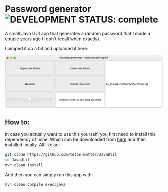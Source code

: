 # Password generator ![DEVELOPMENT STATUS: complete](https://badgen.net/badge/DEVELOPMENT%20STATUS/complete/green)

A small Java GUI app that generates a random password that I made a couple years ago (I don't recall when exactly).

I pimped it up a bit and uploaded it here.

![screenshot](screenshot.webp)

## How to:
In case you actually want to use this yourself, you first need to install this dependency of mine. Which can be downloaded from [here](https://github.com/telos-matter/JavaUtil) and then installed locally. All like so:
```bash
git clone https://github.com/telos-matter/JavaUtil
cd JavaUtil
mvn clean install
```

And then you can simply run this app with:
```bash
mvn clean compile exec:java
```
